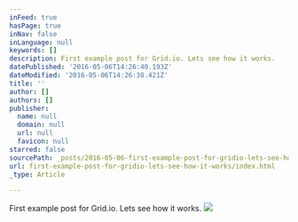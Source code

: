 ```yaml
---
inFeed: true
hasPage: true
inNav: false
inLanguage: null
keywords: []
description: First example post for Grid.io. Lets see how it works.
datePublished: '2016-05-06T14:26:40.193Z'
dateModified: '2016-05-06T14:26:38.421Z'
title: ''
author: []
authors: []
publisher:
  name: null
  domain: null
  url: null
  favicon: null
starred: false
sourcePath: _posts/2016-05-06-first-example-post-for-gridio-lets-see-how-it-works.md
url: first-example-post-for-gridio-lets-see-how-it-works/index.html
_type: Article

---
```

First example post for Grid.io. Lets see how it works.
![](https://the-grid-user-content.s3-us-west-2.amazonaws.com/54280ecd-d44f-4cad-b1f6-aa1f5df4663e.jpg)